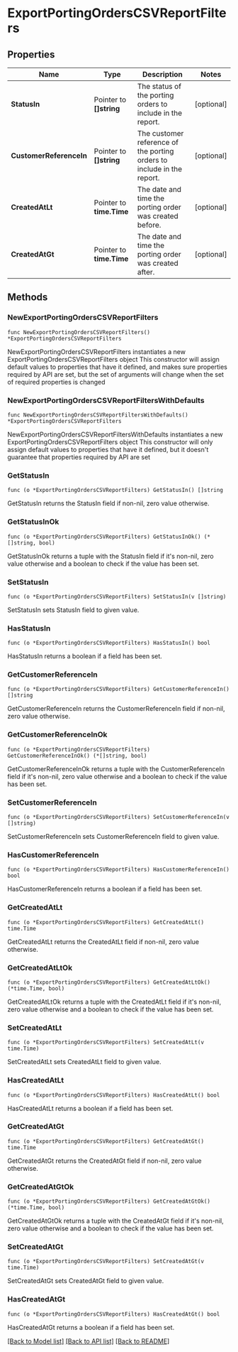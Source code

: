 # ExportPortingOrdersCSVReportFilters

## Properties

Name | Type | Description | Notes
------------ | ------------- | ------------- | -------------
**StatusIn** | Pointer to **[]string** | The status of the porting orders to include in the report. | [optional] 
**CustomerReferenceIn** | Pointer to **[]string** | The customer reference of the porting orders to include in the report. | [optional] 
**CreatedAtLt** | Pointer to **time.Time** | The date and time the porting order was created before. | [optional] 
**CreatedAtGt** | Pointer to **time.Time** | The date and time the porting order was created after. | [optional] 

## Methods

### NewExportPortingOrdersCSVReportFilters

`func NewExportPortingOrdersCSVReportFilters() *ExportPortingOrdersCSVReportFilters`

NewExportPortingOrdersCSVReportFilters instantiates a new ExportPortingOrdersCSVReportFilters object
This constructor will assign default values to properties that have it defined,
and makes sure properties required by API are set, but the set of arguments
will change when the set of required properties is changed

### NewExportPortingOrdersCSVReportFiltersWithDefaults

`func NewExportPortingOrdersCSVReportFiltersWithDefaults() *ExportPortingOrdersCSVReportFilters`

NewExportPortingOrdersCSVReportFiltersWithDefaults instantiates a new ExportPortingOrdersCSVReportFilters object
This constructor will only assign default values to properties that have it defined,
but it doesn't guarantee that properties required by API are set

### GetStatusIn

`func (o *ExportPortingOrdersCSVReportFilters) GetStatusIn() []string`

GetStatusIn returns the StatusIn field if non-nil, zero value otherwise.

### GetStatusInOk

`func (o *ExportPortingOrdersCSVReportFilters) GetStatusInOk() (*[]string, bool)`

GetStatusInOk returns a tuple with the StatusIn field if it's non-nil, zero value otherwise
and a boolean to check if the value has been set.

### SetStatusIn

`func (o *ExportPortingOrdersCSVReportFilters) SetStatusIn(v []string)`

SetStatusIn sets StatusIn field to given value.

### HasStatusIn

`func (o *ExportPortingOrdersCSVReportFilters) HasStatusIn() bool`

HasStatusIn returns a boolean if a field has been set.

### GetCustomerReferenceIn

`func (o *ExportPortingOrdersCSVReportFilters) GetCustomerReferenceIn() []string`

GetCustomerReferenceIn returns the CustomerReferenceIn field if non-nil, zero value otherwise.

### GetCustomerReferenceInOk

`func (o *ExportPortingOrdersCSVReportFilters) GetCustomerReferenceInOk() (*[]string, bool)`

GetCustomerReferenceInOk returns a tuple with the CustomerReferenceIn field if it's non-nil, zero value otherwise
and a boolean to check if the value has been set.

### SetCustomerReferenceIn

`func (o *ExportPortingOrdersCSVReportFilters) SetCustomerReferenceIn(v []string)`

SetCustomerReferenceIn sets CustomerReferenceIn field to given value.

### HasCustomerReferenceIn

`func (o *ExportPortingOrdersCSVReportFilters) HasCustomerReferenceIn() bool`

HasCustomerReferenceIn returns a boolean if a field has been set.

### GetCreatedAtLt

`func (o *ExportPortingOrdersCSVReportFilters) GetCreatedAtLt() time.Time`

GetCreatedAtLt returns the CreatedAtLt field if non-nil, zero value otherwise.

### GetCreatedAtLtOk

`func (o *ExportPortingOrdersCSVReportFilters) GetCreatedAtLtOk() (*time.Time, bool)`

GetCreatedAtLtOk returns a tuple with the CreatedAtLt field if it's non-nil, zero value otherwise
and a boolean to check if the value has been set.

### SetCreatedAtLt

`func (o *ExportPortingOrdersCSVReportFilters) SetCreatedAtLt(v time.Time)`

SetCreatedAtLt sets CreatedAtLt field to given value.

### HasCreatedAtLt

`func (o *ExportPortingOrdersCSVReportFilters) HasCreatedAtLt() bool`

HasCreatedAtLt returns a boolean if a field has been set.

### GetCreatedAtGt

`func (o *ExportPortingOrdersCSVReportFilters) GetCreatedAtGt() time.Time`

GetCreatedAtGt returns the CreatedAtGt field if non-nil, zero value otherwise.

### GetCreatedAtGtOk

`func (o *ExportPortingOrdersCSVReportFilters) GetCreatedAtGtOk() (*time.Time, bool)`

GetCreatedAtGtOk returns a tuple with the CreatedAtGt field if it's non-nil, zero value otherwise
and a boolean to check if the value has been set.

### SetCreatedAtGt

`func (o *ExportPortingOrdersCSVReportFilters) SetCreatedAtGt(v time.Time)`

SetCreatedAtGt sets CreatedAtGt field to given value.

### HasCreatedAtGt

`func (o *ExportPortingOrdersCSVReportFilters) HasCreatedAtGt() bool`

HasCreatedAtGt returns a boolean if a field has been set.


[[Back to Model list]](../README.md#documentation-for-models) [[Back to API list]](../README.md#documentation-for-api-endpoints) [[Back to README]](../README.md)


